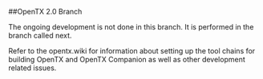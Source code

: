﻿##OpenTX 2.0 Branch

The ongoing development is not done in this branch. It is performed in the branch called next.

Refer to the opentx.wiki for information about setting up the tool chains for building OpenTX and OpenTX Companion as well as other development related issues.
